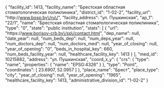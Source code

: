 {
    "facility_id": 1413,
    "facility_name": "Брестская областная стоматологическая поликлиника",
    "district_id": "1-02-2",
    "facility_url": "http:\/\/www.bosp.by\/ru\/",
    "facility_address": "ул. Пушкинская",
    "ap_1": "22\/1",
    "name": "Брестская областная стоматологическая поликлиника",
    "type": "0",
    "state": "public institution",
    "stats": [
        {
            "url": "https:\/\/www.borisov-crb.by\/sp\/contact.html",
            "dep_name": null,
            "date_year": null,
            "num_beds_dep": null,
            "num_deps_year": null,
            "num_doctors_dep": null,
            "num_doctors_med": null,
            "year_of_closing": null,
            "year_of_opening": "0",
            "beds_in_hospital_key": 660,
            "num_beds_facility_year": null,
            "healthcare_facility_key": 1413
        }
    ],
    "med_id": 10215882,
    "address": "ул. Пушкинская",
    "coord_x_y": {
        "crs": {
            "type": "name",
            "properties": {
                "name": "EPSG:4326"
            }
        },
        "type": "Point",
        "coordinates": [
            23.6907,
            52.0957
        ]
    },
    "place_name": "Брест",
    "place_type": "city",
    "year_of_closing": null,
    "year_of_opening": "1965",
    "healthcare_facility_key": 1413,
    "administrative_division_id": "1-02-2"
}
